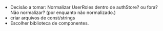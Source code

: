 - Decisão a tomar: Normalizar UserRoles dentro de authStore? ou fora? Não normalizar? (por enquanto não normalizado.)
- criar arquivos de const/strings
- Escolher biblioteca de componentes.
